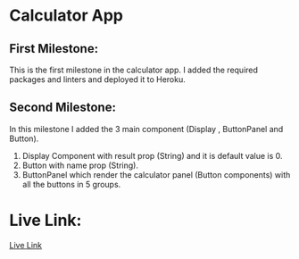 # Calculator App

## First Milestone:
This is the first milestone in the calculator app. I added the required packages and linters and deployed it to Heroku.

## Second Milestone:
In this milestone I added the 3 main component (Display , ButtonPanel and Button).
1. Display Component with result prop (String) and it is default value is 0.
2. Button with name prop (String).
3. ButtonPanel which render the calculator panel (Button components) with all the buttons in 5 groups.

# Live Link:
[Live Link](https://dry-crag-03357.herokuapp.com/)


